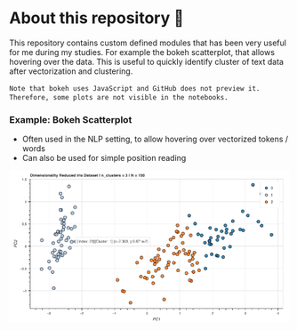 # About this repository 🎨
This repository contains custom defined modules that has been very useful for me during my studies.
For example the bokeh scatterplot, that allows hovering over the data. This is useful to quickly identify
cluster of text data after vectorization and clustering.
```
Note that bokeh uses JavaScript and GitHub does not preview it. 
Therefore, some plots are not visible in the notebooks.
```
### Example: Bokeh Scatterplot
+ Often used in the NLP setting, to allow hovering over vectorized tokens / words
+ Can also be used for simple position reading

![Example](assets/bokeh_scatterplot.PNG)
